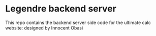 # Legendre backend server

This repo contains the backend server side code for the ultimate calc website: designed by Innocent Obasi
